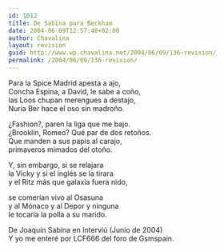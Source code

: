 ```yaml
---
id: 1012
title: De Sabina para Beckham
date: 2004-06-09T12:57:48+02:00
author: Chavalina
layout: revision
guid: http://www.wp.chavalina.net/2004/06/09/136-revision/
permalink: /2004/06/09/136-revision/
---
```

Para la Spice Madrid apesta a ajo,  
Concha Espina, a David, le sabe a co&ntilde;o,  
las Loos chupan merengues a destajo,  
Nuria Ber hace el oso sin madro&ntilde;o.

&iquest;Fashion?, paren la liga que me bajo.  
&iquest;Brooklin, Romeo? Qué par de dos reto&ntilde;os.  
Que manden a sus papis al carajo,  
primaveros mimados del oto&ntilde;o.

Y, sin embargo, si se relajara  
la Vicky y si el inglés se la tirara  
y el Ritz más que galaxia fuera nido,

se comerían vivo al Osasuna  
y al Mónaco y al Depor y ninguna  
le tocaría la polla a su marido.

<span class="cita">De Joaquín Sabina en Intervi&uacute; (Junio de 2004)</span>  
Y yo me enteré por <span class="alguien">LCF666</span> del foro de Gsmspain.